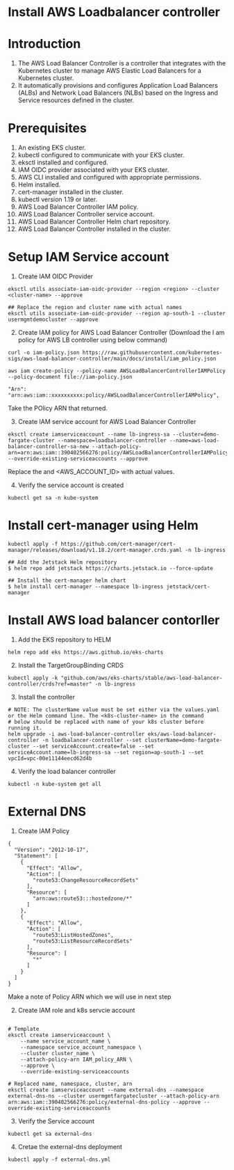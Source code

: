 # Install AWS Loadbalancer controller

# Introduction
1. The AWS Load Balancer Controller is a controller that integrates with the Kubernetes cluster to manage AWS Elastic Load Balancers for a Kubernetes cluster. 
2. It automatically provisions and configures Application Load Balancers (ALBs) and Network Load Balancers (NLBs) based on the Ingress and Service resources defined in the cluster.

# Prerequisites
1. An existing EKS cluster.
2. kubectl configured to communicate with your EKS cluster.
3. eksctl installed and configured.
4. IAM OIDC provider associated with your EKS cluster.
5. AWS CLI installed and configured with appropriate permissions.
6. Helm installed.
7. cert-manager installed in the cluster.
8. kubectl version 1.19 or later.
9. AWS Load Balancer Controller IAM policy.
10. AWS Load Balancer Controller service account.
11. AWS Load Balancer Controller Helm chart repository.
12. AWS Load Balancer Controller installed in the cluster.

# Setup IAM Service account

1. Create IAM OIDC Provider
```console
eksctl utils associate-iam-oidc-provider --region <region> --cluster <cluster-name> --approve

## Replace the region and cluster name with actual names
eksctl utils associate-iam-oidc-provider --region ap-south-1 --cluster usermgmtdemocluster --approve
```
2. Create IAM policy for AWS Load Balancer Controller (Download the I am policy for AWS LB controller using below command)
```console
curl -o iam-policy.json https://raw.githubusercontent.com/kubernetes-sigs/aws-load-balancer-controller/main/docs/install/iam_policy.json

aws iam create-policy --policy-name AWSLoadBalancerControllerIAMPolicy --policy-document file://iam-policy.json

"Arn": "arn:aws:iam::xxxxxxxxxx:policy/AWSLoadBalancerControllerIAMPolicy",
```
Take the POlicy  ARN that returned.

3. Create IAM service account for AWS Load Balancer Controller
```console
eksctl create iamserviceaccount --name lb-ingress-sa --cluster=demo-fargate-cluster --namespace=loadbalancer-controller --name=aws-load-balancer-controller-sa-new --attach-policy-arn=arn:aws:iam::390402566276:policy/AWSLoadBalancerControllerIAMPolicy --override-existing-serviceaccounts --approve
```
Replace the <cluster-name> and <AWS_ACCOUNT_ID> with actual values.

4. Verify the service account is created
```console
kubectl get sa -n kube-system
```
# Install cert-manager using Helm
```console
kubectl apply -f https://github.com/cert-manager/cert-manager/releases/download/v1.18.2/cert-manager.crds.yaml -n lb-ingress

## Add the Jetstack Helm repository
$ helm repo add jetstack https://charts.jetstack.io --force-update

## Install the cert-manager helm chart
$ helm install cert-manager --namespace lb-ingress jetstack/cert-manager
```
# Install AWS load balancer contorller

1. Add the EKS repository to HELM
```console
helm repo add eks https://aws.github.io/eks-charts
```
2. Install the TargetGroupBinding CRDS
```console
kubectl apply -k "github.com/aws/eks-charts/stable/aws-load-balancer-controller/crds?ref=master" -n lb-ingress
```
3. Install the controller
```console
# NOTE: The clusterName value must be set either via the values.yaml or the Helm command line. The <k8s-cluster-name> in the command
# below should be replaced with name of your k8s cluster before running it.
helm upgrade -i aws-load-balancer-controller eks/aws-load-balancer-controller -n loadbalancer-controller --set clusterName=demo-fargate-cluster --set serviceAccount.create=false --set serviceAccount.name=lb-ingress-sa --set region=ap-south-1 --set vpcId=vpc-00e11144eecd62d4b
```
4. Verify the load balancer controller
```console
kubectl -n kube-system get all
```

# External DNS 

1. Create IAM Policy

```console
{
  "Version": "2012-10-17",
  "Statement": [
    {
      "Effect": "Allow",
      "Action": [
        "route53:ChangeResourceRecordSets"
      ],
      "Resource": [
        "arn:aws:route53:::hostedzone/*"
      ]
    },
    {
      "Effect": "Allow",
      "Action": [
        "route53:ListHostedZones",
        "route53:ListResourceRecordSets"
      ],
      "Resource": [
        "*"
      ]
    }
  ]
}
```
Make a note of Policy ARN which we will use in next step

2. Create IAM role and k8s servcie account

```console

# Template
eksctl create iamserviceaccount \
    --name service_account_name \
    --namespace service_account_namespace \
    --cluster cluster_name \
    --attach-policy-arn IAM_policy_ARN \
    --approve \
    --override-existing-serviceaccounts

# Replaced name, namespace, cluster, arn 
eksctl create iamserviceaccount --name external-dns --namespace external-dns-ns --cluster usermgmtfargatecluster --attach-policy-arn arn:aws:iam::390402566276:policy/external-dns-policy --approve --override-existing-serviceaccounts
```
3. Verify the Service account
```console
kubectl get sa external-dns
```
4. Cretae the external-dns deployment
```console
kubectl apply -f external-dns.yml
```








